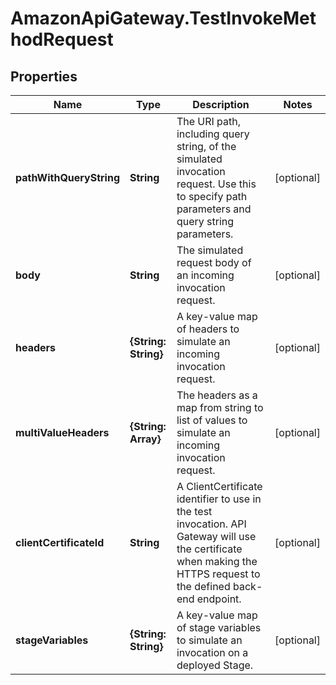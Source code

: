 # AmazonApiGateway.TestInvokeMethodRequest

## Properties

Name | Type | Description | Notes
------------ | ------------- | ------------- | -------------
**pathWithQueryString** | **String** | The URI path, including query string, of the simulated invocation request. Use this to specify path parameters and query string parameters. | [optional] 
**body** | **String** | The simulated request body of an incoming invocation request. | [optional] 
**headers** | **{String: String}** | A key-value map of headers to simulate an incoming invocation request. | [optional] 
**multiValueHeaders** | **{String: Array}** | The headers as a map from string to list of values to simulate an incoming invocation request. | [optional] 
**clientCertificateId** | **String** | A ClientCertificate identifier to use in the test invocation. API Gateway will use the certificate when making the HTTPS request to the defined back-end endpoint. | [optional] 
**stageVariables** | **{String: String}** | A key-value map of stage variables to simulate an invocation on a deployed Stage. | [optional] 


